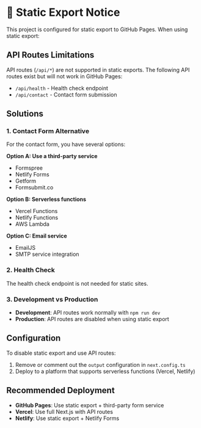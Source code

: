 # 🚨 Static Export Notice

This project is configured for static export to GitHub Pages. When using static export:

## API Routes Limitations

API routes (`/api/*`) are not supported in static exports. The following API routes exist but will not work in GitHub Pages:

- `/api/health` - Health check endpoint
- `/api/contact` - Contact form submission

## Solutions

### 1. Contact Form Alternative
For the contact form, you have several options:

**Option A: Use a third-party service**
- Formspree
- Netlify Forms
- Getform
- Formsubmit.co

**Option B: Serverless functions**
- Vercel Functions
- Netlify Functions
- AWS Lambda

**Option C: Email service**
- EmailJS
- SMTP service integration

### 2. Health Check
The health check endpoint is not needed for static sites.

### 3. Development vs Production
- **Development**: API routes work normally with `npm run dev`
- **Production**: API routes are disabled when using static export

## Configuration

To disable static export and use API routes:

1. Remove or comment out the `output` configuration in `next.config.ts`
2. Deploy to a platform that supports serverless functions (Vercel, Netlify)

## Recommended Deployment

- **GitHub Pages**: Use static export + third-party form service
- **Vercel**: Use full Next.js with API routes
- **Netlify**: Use static export + Netlify Forms